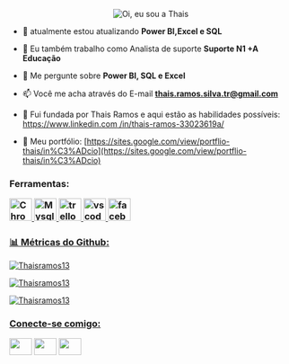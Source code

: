 <p align="center">
  <img src="https://github.com/Thaisramos13/Thaisramos13/raw/main/assets/header-github.gif" alt="Oi, eu sou a Thais">
</p>

<!--
How to make the bio gif ?
💜 Thanks to [matyo91](https://github.com/matyo91)

I made my with https://codesandbox.io/s/github-profile-2ijk7
Then i recorded my screen to gif on Mac with Quicktime  and save result to [assets/github.mov](assets/github.mov)
This [GIF converter](https://ezgif.com/video-to-gif) help me to create a dedicated command that convert MOV to GIF.
Then i save result to [assets/github.gif](assets/github.gif)
-->


- 🌱 atualmente estou atualizando **Power BI,Excel e SQL**

- 👯 Eu também trabalho como Analista de suporte **Suporte N1 +A Educação**

- 💬 Me pergunte sobre **Power BI, SQL e Excel**

- 📫 Você me acha através do E-mail **thais.ramos.silva.tr@gmail.com**

- 📄 Fui fundada por Thais Ramos e aqui estão as habilidades possíveis: [https://www.linkedin.com /in/thais-ramos-33023619a/](https://www.linkedin.com/in/thais-ramos-33023619a/)

- 📄 Meu portfólio: [https://sites.google.com/view/portflio-thais/in%C3%ADcio](https://sites.google.com/view/portflio-thais/in%C3%ADcio)

<h3 align="left">Ferramentas:
          </ h3>
          <p align= "left"><a href= <img src="https://cdn.jsdelivr.net/gh/devicons/devicon/icons/canva/canva-original.svg" alt="canva" width="40" height="40" </a>
 <img src="https://cdn.jsdelivr.net/gh/devicons/devicon/icons/chrome/chrome-plain-wordmark.svg" alt="Chrome" width="40" height="40" </a> <img src="https://cdn.jsdelivr.net/gh/devicons/devicon/icons/mysql/mysql-original.svg" alt="Mysql" width="40" height="40"</a> <img src="https://cdn.jsdelivr.net/gh/devicons/devicon/icons/trello/trello-plain.svg" alt="trello" width="40" height="40" </a> <img src="https://cdn.jsdelivr.net/gh/devicons/devicon/icons/vscode/vscode-original.svg" alt="vscode" width="40" height="40" </a> <img src="https://cdn.jsdelivr.net/gh/devicons/devicon/icons/facebook/facebook-original.svg" alt="facebook" width="40" height="40" </a>

<h3 align="left"> 📊 Métricas do Github: </h3>
<p align="left"> <img src="https://komarev.com/ghpvc/?username=Thaisramos13&label=Profile%20views&color=0e75b6&style=flat" alt="Thaisramos13" /> </p>

<p><img align="center" src="https://github-readme-stats.vercel.app/api?username=Thaisramos13&show_icons=true&locale=en" alt="Thaisramos13" /></p>

<p><img align="center" src="https://github-readme-streak-stats.herokuapp.com/?user=Thaisramos13&" alt="Thaisramos13" /></p>
          
<h3 align="left">Conecte-se comigo:
          </h3>
<p align= "left"><a href="https://codepen.io/thaisramos13" target="blank"><img align="center" src="https://cdn.jsdelivr.net/gh/devicons/devicon/icons/codepen/codepen-original-wordmark.svg" height="30" width="40" /></a>
<a href="https://linkedin.com/in/thaisramos33023619a" target="blank"><img align="center" src="https://cdn.jsdelivr.net/gh/devicons/devicon/icons/linkedin/linkedin-original.svg"  height="30" width="40" /></a>
<a href="https://discord.gg/Thai.ramos#3011" target="blank"><img align="center" src= "https://img.shields.io/badge/Discord-7289DA?style=for-the-badge&logo=discord&logoColor=white"  height="30" width="40" /></a>
</p>
